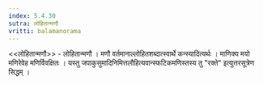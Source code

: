 ```yaml
---
index: 5.4.30
sutra: लोहितान्मणौ
vritti: balamanorama
---
```


<<लोहितान्मणौ>> - लोहितान्मणौ । मणौ वर्तमानाल्लोहितशब्दात्स्वार्थे कन्स्यादित्यर्थः । माणिक्य मयो मणिरेवेह मणिर्विवक्षितः । यस्तु जपाकुसुमादिनिमित्तलौहित्यवान्स्फटिकमणिस्तस्य तु "रक्ते" इत्युत्तरसूत्रेण सिद्धम् । 